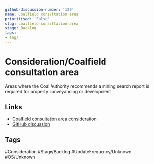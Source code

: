 ```yaml
---
github-discussion-number: '129'
name: Coalfield consultation area
prioritised: 'False'
slug: coalfield-consultation-area
stage: Backlog
tags:
- Tag/
---
```


# Consideration/Coalfield consultation area

Areas where the Coal Authority recommends a mining search report is required for property conveyancing or development

## Links

* [Coalfield consultation area consideration](https://design.planning.data.gov.uk/planning-consideration/coalfield-consultation-area)
* [GitHub discussion](https://github.com/digital-land/data-standards-backlog/discussions/129)

## Tags

#Consideration #Stage/Backlog #UpdateFrequency/Unknown #OS/Unknown